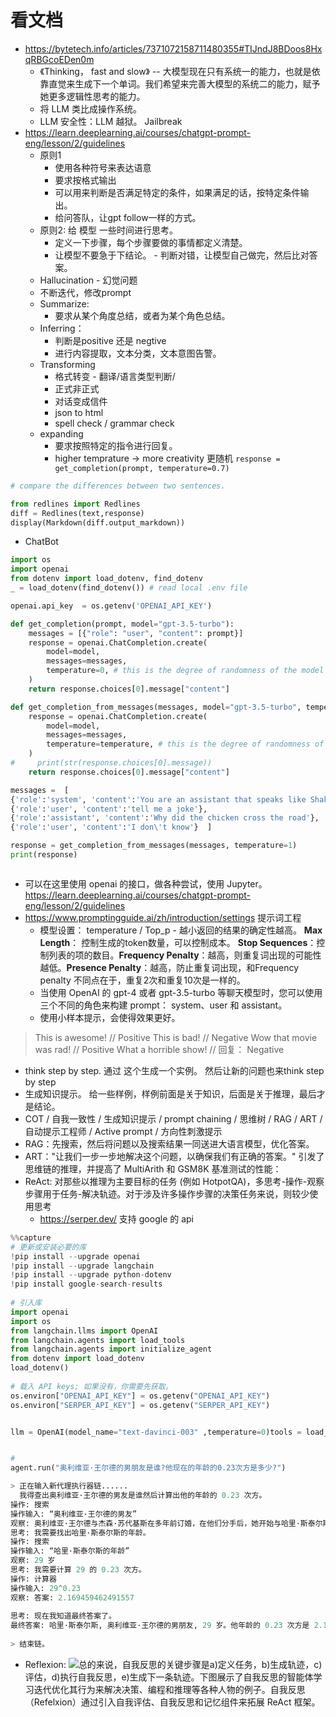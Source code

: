 # 看文档
- https://bytetech.info/articles/7371072158711480355#TIJndJ8BDoos8HxqRBGcoEDen0m
	- 《Thinking， fast and slow》 -- 大模型现在只有系统一的能力，也就是依靠直觉来生成下一个单词。我们希望来完善大模型的系统二的能力，赋予她更多逻辑性思考的能力。 
	- 将 LLM 类比成操作系统。
	- LLM 安全性：LLM 越狱。 Jailbreak
- https://learn.deeplearning.ai/courses/chatgpt-prompt-eng/lesson/2/guidelines
	- 原则1
		- 使用各种符号来表达语意
		- 要求按格式输出
		- 可以用来判断是否满足特定的条件，如果满足的话，按特定条件输出。
		- 给问答队，让gpt follow一样的方式。
	- 原则2: 给 模型 一些时间进行思考。
		- 定义一下步骤，每个步骤要做的事情都定义清楚。
		- 让模型不要急于下结论。 - 判断对错，让模型自己做完，然后比对答案。
	- Hallucination - 幻觉问题
	- 不断迭代，修改prompt
	- Summarize:
		- 要求从某个角度总结，或者为某个角色总结。
	- Inferring：
		- 判断是positive 还是 negtive
		- 进行内容提取，文本分类，文本意图告警。
	- Transforming
		- 格式转变 - 翻译/语言类型判断/
		- 正式非正式
		- 对话变成信件
		- json to html
		- spell check  / grammar check
	- expanding
		- 要求按照特定的指令进行回复。
		- higher temprature -> more creativity 更随机 `response = get_completion(prompt, temperature=0.7)`
```python
# compare the differences between two sentences.

from redlines import Redlines
diff = Redlines(text,response)
display(Markdown(diff.output_markdown))
```
* ChatBot
```python
import os
import openai
from dotenv import load_dotenv, find_dotenv
_ = load_dotenv(find_dotenv()) # read local .env file

openai.api_key  = os.getenv('OPENAI_API_KEY')

def get_completion(prompt, model="gpt-3.5-turbo"):
    messages = [{"role": "user", "content": prompt}]
    response = openai.ChatCompletion.create(
        model=model,
        messages=messages,
        temperature=0, # this is the degree of randomness of the model's output
    )
    return response.choices[0].message["content"]

def get_completion_from_messages(messages, model="gpt-3.5-turbo", temperature=0):
    response = openai.ChatCompletion.create(
        model=model,
        messages=messages,
        temperature=temperature, # this is the degree of randomness of the model's output
    )
#     print(str(response.choices[0].message))
    return response.choices[0].message["content"]

messages =  [  
{'role':'system', 'content':'You are an assistant that speaks like Shakespeare.'},    
{'role':'user', 'content':'tell me a joke'},   
{'role':'assistant', 'content':'Why did the chicken cross the road'},   
{'role':'user', 'content':'I don\'t know'}  ]

response = get_completion_from_messages(messages, temperature=1)
print(response)



```

- 可以在这里使用 openai 的接口，做各种尝试，使用 Jupyter。 https://learn.deeplearning.ai/courses/chatgpt-prompt-eng/lesson/2/guidelines 
- https://www.promptingguide.ai/zh/introduction/settings 提示词工程
	- 模型设置： temperature / Top_p - 越小返回的结果的确定性越高。 **Max Length**： 控制生成的token数量，可以控制成本。 **Stop Sequences**：控制列表的项的数目。**Frequency Penalty**：越高，则重复词出现的可能性越低。**Presence Penalty**：越高，防止重复词出现，和Frequency penalty 不同点在于，重复2次和重复10次是一样的。
	- 当使用 OpenAI 的 gpt-4 或者 gpt-3.5-turbo 等聊天模型时，您可以使用三个不同的角色来构建 prompt： system、user 和 assistant。
	- 使用小样本提示，会使得效果更好。
> This is awesome! // Positive
> This is bad! // Negative
> Wow that movie was rad! // Positive
> What a horrible show! //
回复： Negative
* think step by step.    通过 这个生成一个实例。 然后让新的问题也来think step by step
* 生成知识提示。 给一些样例，样例前面是关于知识，后面是关于推理，最后才是结论。
* COT / 自我一致性 / 生成知识提示 / prompt chaining / 思维树 / RAG / ART / 自动提示工程师 / Active prompt / 方向性刺激提示
* RAG：先搜索，然后将问题以及搜索结果一同送进大语言模型，优化答案。
* ART："让我们一步一步地解决这个问题，以确保我们有正确的答案。" 引发了思维链的推理，并提高了 MultiArith 和 GSM8K 基准测试的性能：
* ReAct: 对那些以推理为主要目标的任务 (例如 HotpotQA)，多思考-操作-观察步骤用于任务-解决轨迹。对于涉及许多操作步骤的决策任务来说，则较少使用思考
	* https://serper.dev/ 支持 google 的 api
```python
%%capture
# 更新或安装必要的库
!pip install --upgrade openai
!pip install --upgrade langchain
!pip install --upgrade python-dotenv
!pip install google-search-results
 
# 引入库
import openai
import os
from langchain.llms import OpenAI
from langchain.agents import load_tools
from langchain.agents import initialize_agent
from dotenv import load_dotenv
load_dotenv()
 
# 载入 API keys; 如果没有，你需要先获取。 
os.environ["OPENAI_API_KEY"] = os.getenv("OPENAI_API_KEY")
os.environ["SERPER_API_KEY"] = os.getenv("SERPER_API_KEY")


llm = OpenAI(model_name="text-davinci-003" ,temperature=0)tools = load_tools(["google-serper", "llm-math"], llm=llm)agent = initialize_agent(tools, llm, agent="zero-shot-react-description", verbose=True)


# 
agent.run("奥利维亚·王尔德的男朋友是谁?他现在的年龄的0.23次方是多少?")

> 正在输入新代理执行器链......
  我得查出奥利维亚·王尔德的男友是谁然后计算出他的年龄的 0.23 次方。
操作: 搜索
操作输入: “奥利维亚·王尔德的男友”
观察: 奥利维亚·王尔德与杰森·苏代基斯在多年前订婚，在他们分手后，她开始与哈里·斯泰尔斯约会 — 参照他们的关系时间线。
思考: 我需要找出哈里·斯泰尔斯的年龄。
操作: 搜索
操作输入: “哈里·斯泰尔斯的年龄”
观察: 29 岁
思考: 我需要计算 29 的 0.23 次方。
操作: 计算器
操作输入: 29^0.23
观察: 答案: 2.169459462491557
 
思考: 现在我知道最终答案了。
最终答案: 哈里·斯泰尔斯, 奥利维亚·王尔德的男朋友, 29 岁。他年龄的 0.23 次方是 2.169459462491557。
 
> 结束链。

```
- Reflexion: ![](note/files/Pasted%20image%2020240807181503.png)总的来说，自我反思的关键步骤是a)定义任务，b)生成轨迹，c)评估，d)执行自我反思，e)生成下一条轨迹。下图展示了自我反思的智能体学习迭代优化其行为来解决决策、编程和推理等各种人物的例子。自我反思（Refelxion）通过引入自我评估、自我反思和记忆组件来拓展 ReAct 框架。